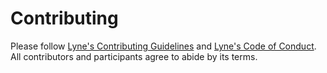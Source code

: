 # Contributing

Please follow [Lyne's Contributing Guidelines](https://github.com/lyne-design-system/lyne/blob/master/CONTRIBUTING.md) and [Lyne's Code of Conduct](https://github.com/lyne-design-system/lyne/blob/master/CODE_OF_CONDUCT.md).
All contributors and participants agree to abide by its terms.
